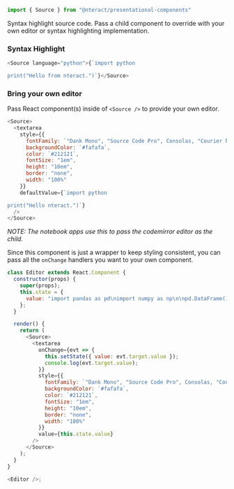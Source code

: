 ```jsx static
import { Source } from "@nteract/presentational-components"
```

Syntax highlight source code. Pass a child component to override with your own editor or syntax highlighting implementation.

### Syntax Highlight

```js
<Source language="python">{`import python

print("Hello from nteract.")`}</Source>
```

### Bring your own editor

Pass React component(s) inside of `<Source />` to provide your own editor.

```js
<Source>
  <textarea
    style={{
      fontFamily: `"Dank Mono", "Source Code Pro", Consolas, "Courier New", Courier,  monospace`,
      backgroundColor: `#fafafa`,
      color: `#212121`,
      fontSize: "1em",
      height: "10em",
      border: "none",
      width: "100%"
    }}
    defaultValue={`import python

print("Hello nteract.")`}
  />
</Source>
```

_NOTE: The notebook apps use this to pass the codemirror editor as the child._

Since this component is just a wrapper to keep styling consistent, you can pass all the `onChange` handlers you want to your own component.

```js
class Editor extends React.Component {
  constructor(props) {
    super(props);
    this.state = {
      value: "import pandas as pd\nimport numpy as np\n\npd.DataFrame()"
    };
  }

  render() {
    return (
      <Source>
        <textarea
          onChange={evt => {
            this.setState({ value: evt.target.value });
            console.log(evt.target.value);
          }}
          style={{
            fontFamily: `"Dank Mono", "Source Code Pro", Consolas, "Courier New", Courier,  monospace`,
            backgroundColor: `#fafafa`,
            color: `#212121`,
            fontSize: "1em",
            height: "10em",
            border: "none",
            width: "100%"
          }}
          value={this.state.value}
        />
      </Source>
    );
  }
}

<Editor />;
```
